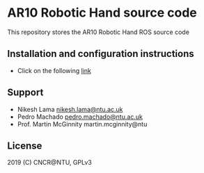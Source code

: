 # AR10 Robotic Hand source code

This repository stores the AR10 Robotic Hand ROS source code

## Installation and configuration instructions
* Click on the following [link](https://github.com/CNCR-NTU/AR10/wiki)

## Support
* Nikesh Lama nikesh.lama@ntu.ac.uk
* Pedro Machado pedro.machado@ntu.ac.uk
* Prof. Martin McGinnity martin.mcginnity@ntu

## License
2019 (C) CNCR@NTU, GPLv3
